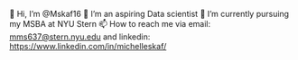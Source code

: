  👋 Hi, I’m @Mskaf16
 👀 I’m an aspiring Data scientist 
 🌱 I’m currently pursuing my MSBA at NYU Stern 
 📫 How to reach me via email: mms637@stern.nyu.edu and linkedin: https://www.linkedin.com/in/michelleskaf/

